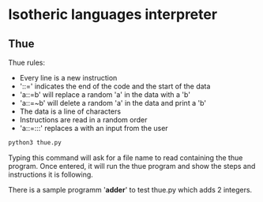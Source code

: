 # Isotheric languages interpreter

## Thue

Thue rules:
* Every line is a new instruction
* '::=' indicates the end of the code and the start of the data
* 'a::=b' will replace a random 'a' in the data with a 'b'
* 'a::=~b' will delete a random 'a' in the data and print a 'b'
* The data is a line of characters
* Instructions are read in a random order
* 'a::=:::' replaces a with an input from the user

```bash
python3 thue.py
```
Typing this command will ask for a file name to read containing the thue program. Once entered, it will run the thue program and show the steps and instructions it is following.

There is a sample programm '**adder**' to test thue.py which adds 2 integers.
